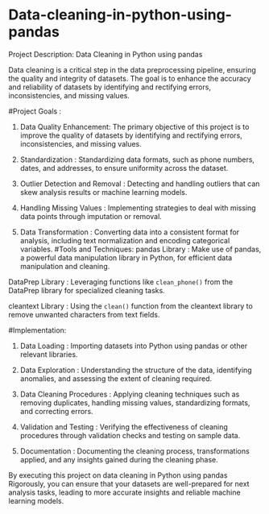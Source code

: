 # Data-cleaning-in-python-using-pandas


Project Description: Data Cleaning in Python using pandas

Data cleaning is a critical step in the data preprocessing pipeline, ensuring the quality and integrity of datasets. The goal is to enhance the accuracy and reliability of datasets by identifying and rectifying errors, inconsistencies, and missing values.

#Project Goals :
1. Data Quality Enhancement: The primary objective of this project is to improve the quality of datasets by identifying and rectifying errors, inconsistencies, and missing values.

2. Standardization : Standardizing data formats, such as phone numbers, dates, and addresses, to ensure uniformity across the dataset.
   
3. Outlier Detection and Removal : Detecting and handling outliers that can skew analysis results or machine learning models.
   
4. Handling Missing Values : Implementing strategies to deal with missing data points through imputation or removal.
   
5. Data Transformation : Converting data into a consistent format for analysis, including text normalization and encoding categorical variables.
#Tools and Techniques:
 pandas Library : Make use of pandas, a powerful data manipulation library in Python, for efficient data manipulation and cleaning.
  
 DataPrep Library : Leveraging functions like `clean_phone()` from the DataPrep library for specialized cleaning tasks.
  
 cleantext Library : Using the `clean()` function from the cleantext library to remove unwanted characters from text fields.

#Implementation:
1. Data Loading : Importing datasets into Python using pandas or other relevant libraries.
   
2.  Data Exploration : Understanding the structure of the data, identifying anomalies, and assessing the extent of cleaning required.
   
3.  Data Cleaning Procedures : Applying cleaning techniques such as removing duplicates, handling missing values, standardizing formats, and correcting errors.
   
4.  Validation and Testing : Verifying the effectiveness of cleaning procedures through validation checks and testing on sample data.
   
5.  Documentation : Documenting the cleaning process, transformations applied, and any insights gained during the cleaning phase.

By executing this project on data cleaning in Python using pandas  Rigorously, you can ensure that your datasets are well-prepared for next analysis tasks, leading to more accurate insights and reliable machine learning models.
